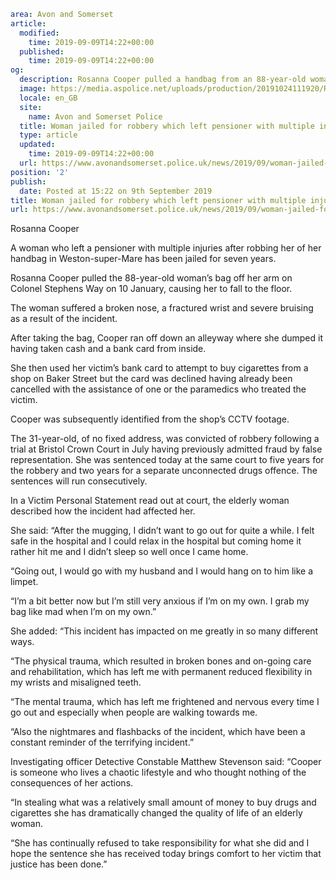 ```yaml
area: Avon and Somerset
article:
  modified:
    time: 2019-09-09T14:22+00:00
  published:
    time: 2019-09-09T14:22+00:00
og:
  description: Rosanna Cooper pulled a handbag from an 88-year-old woman causing her to fall to the floor.
  image: https://media.aspolice.net/uploads/production/20191024111920/Roasanna-Cooper-web.jpg
  locale: en_GB
  site:
    name: Avon and Somerset Police
  title: Woman jailed for robbery which left pensioner with multiple injuries | Avon and Somerset Police
  type: article
  updated:
    time: 2019-09-09T14:22+00:00
  url: https://www.avonandsomerset.police.uk/news/2019/09/woman-jailed-for-robbery-which-left-pensioner-with-multiple-injuries/
position: '2'
publish:
  date: Posted at 15:22 on 9th September 2019
title: Woman jailed for robbery which left pensioner with multiple injuries | Avon and Somerset Police
url: https://www.avonandsomerset.police.uk/news/2019/09/woman-jailed-for-robbery-which-left-pensioner-with-multiple-injuries/
```

Rosanna Cooper

A woman who left a pensioner with multiple injuries after robbing her of her handbag in Weston-super-Mare has been jailed for seven years.

Rosanna Cooper pulled the 88-year-old woman’s bag off her arm on Colonel Stephens Way on 10 January, causing her to fall to the floor.

The woman suffered a broken nose, a fractured wrist and severe bruising as a result of the incident.

After taking the bag, Cooper ran off down an alleyway where she dumped it having taken cash and a bank card from inside.

She then used her victim’s bank card to attempt to buy cigarettes from a shop on Baker Street but the card was declined having already been cancelled with the assistance of one or the paramedics who treated the victim.

Cooper was subsequently identified from the shop’s CCTV footage.

The 31-year-old, of no fixed address, was convicted of robbery following a trial at Bristol Crown Court in July having previously admitted fraud by false representation. She was sentenced today at the same court to five years for the robbery and two years for a separate unconnected drugs offence. The sentences will run consecutively.

In a Victim Personal Statement read out at court, the elderly woman described how the incident had affected her.

She said: “After the mugging, I didn’t want to go out for quite a while. I felt safe in the hospital and I could relax in the hospital but coming home it rather hit me and I didn’t sleep so well once I came home.

“Going out, I would go with my husband and I would hang on to him like a limpet.

“I’m a bit better now but I’m still very anxious if I’m on my own. I grab my bag like mad when I’m on my own.”

She added: “This incident has impacted on me greatly in so many different ways.

“The physical trauma, which resulted in broken bones and on-going care and rehabilitation, which has left me with permanent reduced flexibility in my wrists and misaligned teeth.

“The mental trauma, which has left me frightened and nervous every time I go out and especially when people are walking towards me.

“Also the nightmares and flashbacks of the incident, which have been a constant reminder of the terrifying incident.”

Investigating officer Detective Constable Matthew Stevenson said: “Cooper is someone who lives a chaotic lifestyle and who thought nothing of the consequences of her actions.

“In stealing what was a relatively small amount of money to buy drugs and cigarettes she has dramatically changed the quality of life of an elderly woman.

“She has continually refused to take responsibility for what she did and I hope the sentence she has received today brings comfort to her victim that justice has been done.”

